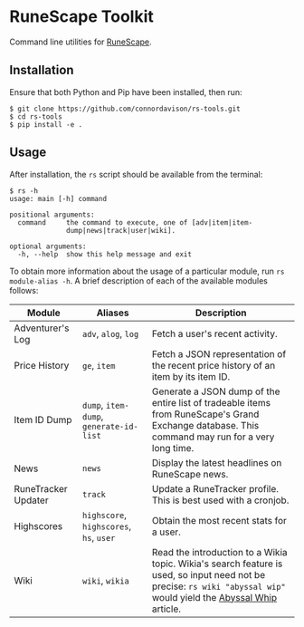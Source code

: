 # RuneScape Toolkit

Command line utilities for [RuneScape](https://runescape.com).

## Installation

Ensure that both Python and Pip have been installed, then run:

```
$ git clone https://github.com/connordavison/rs-tools.git
$ cd rs-tools
$ pip install -e .
```

## Usage

After installation, the `rs` script should be available from the terminal:

```
$ rs -h
usage: main [-h] command

positional arguments:
  command     the command to execute, one of [adv|item|item-
              dump|news|track|user|wiki].

optional arguments:
  -h, --help  show this help message and exit
```

To obtain more information about the usage of a particular module, run `rs module-alias -h`. A brief description of each of the available modules follows:

| Module | Aliases | Description |
| - | - | - |
| Adventurer's Log | `adv`, `alog`, `log` | Fetch a user's recent activity. |
| Price History | `ge`, `item` | Fetch a JSON representation of the recent price history of an item by its item ID. |
| Item ID Dump | `dump`, `item-dump`, `generate-id-list` | Generate a JSON dump of the entire list of tradeable items from RuneScape's Grand Exchange database. This command may run for a very long time. |
| News | `news` | Display the latest headlines on RuneScape news. |
| RuneTracker Updater | `track` | Update a RuneTracker profile. This is best used with a cronjob. |
| Highscores | `highscore`, `highscores`, `hs`, `user` | Obtain the most recent stats for a user. |
| Wiki | `wiki`, `wikia` | Read the introduction to a Wikia topic. Wikia's search feature is used, so input need not be precise: `rs wiki "abyssal wip"` would yield the [Abyssal Whip](http://runescape.wikia.com/wiki/Abyssal_whip) article. |
